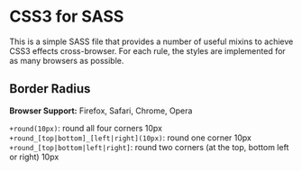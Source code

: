 # CSS3 for SASS

This is a simple SASS file that provides a number of useful mixins to achieve CSS3 effects cross-browser. For each rule, the styles are implemented for as many browsers as possible.

## Border Radius

**Browser Support:** Firefox, Safari, Chrome, Opera

`+round(10px)`: round all four corners 10px  
`+round_[top|bottom]_[left|right](10px)`: round one corner 10px  
`+round_[top|bottom|left|right]`: round two corners (at the top, bottom left or right) 10px